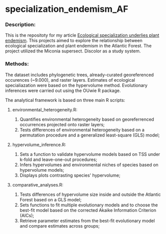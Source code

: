 # specialization_endemism_AF

### Description:
This is the repositoty for my article [Ecological specialization underlies plant endemism](https://academic.oup.com/aob/advance-article-abstract/doi/10.1093/aob/mcad029/7033295?redirectedFrom=fulltext). This projects aimed to explore the relationship between ecological specialization and plant endemism in the Atlantic Forest. The project utilized the Miconia supersect. Discolor as a study system. 

### Methods:
The dataset includes phylogenetic trees, already-curated georeferenced occurences (~9.000), and raster layers. Estimates of ecological specialiazation were based on the hypervolume method. Evolutionary inferences were carried out using the OUwie R package.

The analytical framework is based on three main R scripts:

1. environmental_heterogeneity.R: 
    1. Quantifies environmental heterogeneity based on georeferrenced occurrences projected onto raster layers;
    2. Tests differences of environmental heterogeneity based on a permutation procedure and a generalized least-square (GLS) model;

2. hypervolume_inference.R:
    1. Sets a function to validate hypervolume models based on TSS under k-fold and leave-one-out procedures;
    2. Infers hypervolumes and environmental niches of species based on hypervolume models;
    3. Displays plots contrasting species' hypervolume;

3. comparative_analyses.R:
    1. Tests differences of hypervolume size inside and outside the Atlantic Forest based on a GLS model;
    2. Sets functions to fit multiple evolutionary models and to choose the best-fit model based on the corrected Akaike Information Criterion (AICs);
    3. Retrieve parameter estimates from the best-fit evolutionary model and compare estimates across groups;
